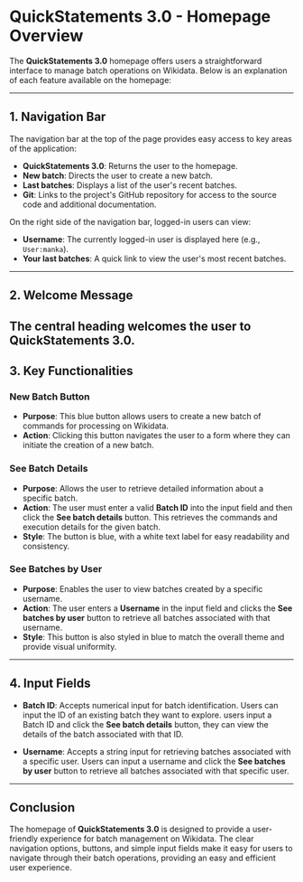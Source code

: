 # QuickStatements 3.0 - Homepage Overview

The **QuickStatements 3.0** homepage offers users a straightforward interface to manage batch operations on Wikidata. Below is an explanation of each feature available on the homepage:

---

## 1. Navigation Bar
The navigation bar at the top of the page provides easy access to key areas of the application:

- **QuickStatements 3.0**: Returns the user to the homepage.
- **New batch**: Directs the user to create a new batch.
- **Last batches**: Displays a list of the user's recent batches.
- **Git**: Links to the project's GitHub repository for access to the source code and additional documentation.

On the right side of the navigation bar, logged-in users can view:
- **Username**: The currently logged-in user is displayed here (e.g., `User:manka`).
- **Your last batches**: A quick link to view the user's most recent batches.

---

## 2. Welcome Message
The central heading welcomes the user to **QuickStatements 3.0**.
---

## 3. Key Functionalities

### **New Batch Button**
- **Purpose**: This blue button allows users to create a new batch of commands for processing on Wikidata.
- **Action**: Clicking this button navigates the user to a form where they can initiate the creation of a new batch.

### **See Batch Details**
- **Purpose**: Allows the user to retrieve detailed information about a specific batch.
- **Action**: The user must enter a valid **Batch ID** into the input field and then click the **See batch details** button. This retrieves the commands and execution details for the given batch.
- **Style**: The button is blue, with a white text label for easy readability and consistency.

### **See Batches by User**
- **Purpose**: Enables the user to view batches created by a specific username.
- **Action**: The user enters a **Username** in the input field and clicks the **See batches by user** button to retrieve all batches associated with that username.
- **Style**: This button is also styled in blue to match the overall theme and provide visual uniformity.

---

## 4. Input Fields
- **Batch ID**: Accepts numerical input for batch identification. Users can input the ID of an existing batch they want to explore.  users input a Batch ID and click the **See batch details** button, they can view the details of the batch associated with that ID.

- **Username**: Accepts a string input for retrieving batches associated with a specific user. Users can input a username and click the **See batches by user** button to retrieve all batches associated with that specific user.

---


## Conclusion
The homepage of **QuickStatements 3.0** is designed to provide a user-friendly experience for batch management on Wikidata. The clear navigation options, buttons, and simple input fields make it easy for users to navigate through their batch operations, providing an easy and efficient user experience.

